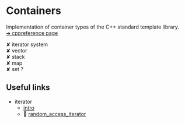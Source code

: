 # Containers
Implementation of container types of the C++ standard template library.  
[➜ cppreference page](https://en.cppreference.com/w/cpp/container)

✘ iterator system  
✘ vector  
✘ stack  
✘ map  
✘ set ?  
  


## Useful links
- iterator
  - [intro](https://www.geeksforgeeks.org/introduction-iterators-c/)
  - :paperclip: [random_access_iterator](https://habr.com/ru/post/154761/)



